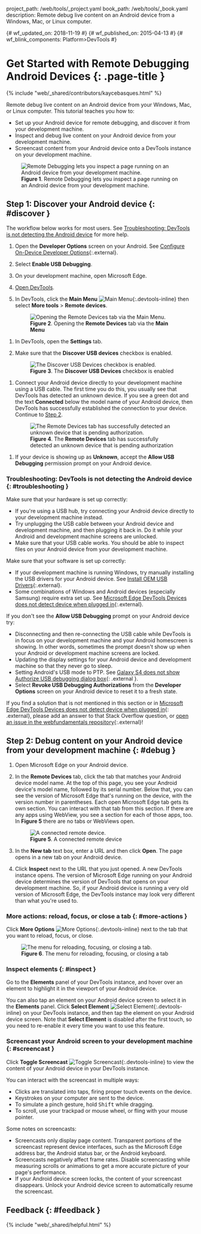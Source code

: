 project_path: /web/tools/_project.yaml
book_path: /web/tools/_book.yaml
description: Remote debug live content on an Android device from a Windows, Mac, or Linux computer.

{# wf_updated_on: 2018-11-19 #}
{# wf_published_on: 2015-04-13 #}
{# wf_blink_components: Platform>DevTools #}

<style>
.devtools-inline {
  max-height: 1em;
  vertical-align: middle;
}
</style>

# Get Started with Remote Debugging Android Devices {: .page-title }

{% include "web/_shared/contributors/kaycebasques.html" %}

Remote debug live content on an Android device from your 
Windows, Mac, or Linux computer. This tutorial teaches you how to:

* Set up your Android device for remote debugging, and discover it from
  your development machine.
* Inspect and debug live content on your Android device from your development
  machine.
* Screencast content from your Android device onto a DevTools instance on your
  development machine.

<figure>
  <img src="imgs/remote-debugging.msft.png"
       alt="Remote Debugging lets you inspect a page running on an Android device from
            your development machine."/>
  <figcaption>
    <b>Figure 1</b>. Remote Debugging lets you inspect a page running on an Android device
    from your development machine.
  </figcaption>
</figure>

## Step 1: Discover your Android device {: #discover }

The workflow below works for most users. See [Troubleshooting: DevTools is not detecting the
Android device](#troubleshooting) for more help.

1. Open the **Developer Options** screen on your Android. See [Configure On-Device Developer
   Options](https://developer.android.com/studio/debug/dev-options.html){:.external}.
1. Select **Enable USB Debugging**.
1. On your development machine, open Microsoft Edge.
1. [Open DevTools](/microsoft-edge/devtools-guide-chromium/chromium-devtools/#open).
1. In DevTools, click the **Main Menu** ![Main Menu][main]{:.devtools-inline} 
   then select **More tools** > **Remote devices**. 

     <figure>
       <img src="imgs/open-remote-devices.msft.png"
            alt="Opening the Remote Devices tab via the Main Menu."/>
       <figcaption>
         <b>Figure 2</b>. Opening the <b>Remote Devices</b> tab via the <b>Main Menu</b>
       </figcaption>
     </figure>

[main]: /microsoft-edge/devtools-guide-chromium/chromium-devtools/images/three-dot.png
[open]: /microsoft-edge/devtools-guide-chromium/chromium-devtools/remote-debugging/imgs/open-remote-devices.png

1. In DevTools, open the **Settings** tab.

1. Make sure that the **Discover USB devices** checkbox is enabled.

     <figure>
       <img src="imgs/discover-usb-devices.msft.png" alt="The Discover USB Devices checkbox is
           enabled."/>
       <figcaption>
         <b>Figure 3</b>. The <b>Discover USB Devices</b> checkbox is enabled
       </figcaption>
     </figure>

[discover]: /microsoft-edge/devtools-guide-chromium/chromium-devtools/remote-debugging/imgs/discover-usb-devices.png

1. Connect your Android device directly to your development machine using a USB
   cable. The first time you do this, you usually see that DevTools has detected an unknown
   device. If you see a green dot and the text **Connected** below the model name of
   your Android device, then DevTools has successfully established the connection to
   your device. Continue to [Step 2](#debug).

     <figure>
       <img src="imgs/unknown-device.msft.png" alt="The Remote Devices tab has successfully detected
           an unknown device that is pending authorization."/>
       <figcaption>
         <b>Figure 4</b>. The <b>Remote Devices</b> tab has successfully detected an unknown
         device that is pending authorization
       </figcaption>
     </figure>


[unknown]: /microsoft-edge/devtools-guide-chromium/chromium-devtools/remote-debugging/imgs/unknown-device.png

1. If your device is showing up as **Unknown**, accept the **Allow USB
   Debugging** permission prompt on your Android device. 

### Troubleshooting: DevTools is not detecting the Android device {: #troubleshooting }

Make sure that your hardware is set up correctly:

* If you're using a USB hub, try connecting your Android device directly to your
  development machine instead.
* Try unplugging the USB cable between your Android device and development machine, and
  then plugging it back in. Do it while your Android and development machine screens
  are unlocked.
* Make sure that your USB cable works. You should be able to inspect files on your Android device
  from your development machine.

Make sure that your software is set up correctly:

* If your development machine is running Windows, try manually installing the USB drivers for
  your Android device. See [Install OEM USB Drivers][drivers]{:.external}.
* Some combinations of Windows and Android devices (especially Samsung) require extra
  set up. See [Microsoft Edge DevTools Devices does not detect device when plugged in][SO]{:.external}.

If you don't see the **Allow USB Debugging** prompt on your Android device try:

* Disconnecting and then re-connecting the USB cable while DevTools is in focus on
  your development machine and your Android homescreen is showing. In other words,
  sometimes the prompt doesn't show up when your Android or development machine screens
  are locked.
* Updating the display settings for your Android device and development
  machine so that they never go to sleep.
* Setting Android's USB mode to PTP. See [Galaxy S4 does not show Authorize USB debugging
  dialog box](https://android.stackexchange.com/questions/101933){: .external }.
* Select **Revoke USB Debugging Authorizations** from the **Developer Options** screen on your
  Android device to reset it to a fresh state.

If you find a solution that is not mentioned in this section or in [Microsoft Edge DevTools Devices
does not detect device when plugged in][SO]{: .external}, please add an answer to that Stack
Overflow question, or [open an issue in the webfundamentals repository][issue]{:.external}!

[drivers]: https://developer.android.com/tools/extras/oem-usb.html
[SO]: https://stackoverflow.com/questions/21925992
[issue]: https://github.com/google/webfundamentals/issues/new?title=[Remote%20Debugging]

## Step 2: Debug content on your Android device from your development machine {: #debug }

1. Open Microsoft Edge on your Android device.
1. In the **Remote Devices** tab, click the tab that matches your Android device model name.
   At the top of this page, you see your Android device's model name, followed by its serial
   number. Below that, you can see the version of Microsoft Edge that's running on the device, with
   the version number in parentheses. Each open Microsoft Edge tab gets its own section. You can
   interact with that tab from this section. If there are any apps using WebView, you see a
   section for each of those apps, too. In <b>Figure 5</b> there are no tabs or WebViews open.

     <figure>
       <img src="imgs/connected-remote-device.msft.png" alt="A connected remote device."/>
       <figcaption>
         <b>Figure 5</b>. A connected remote device
       </figcaption>
     </figure>

1. In the **New tab** text box, enter a URL and then click **Open**. The page opens
   in a new tab on your Android device.

1. Click **Inspect** next to the URL that you just opened. A new DevTools
   instance opens. The version of Microsoft Edge running on your Android device
   determines the version of DevTools that opens on your development machine.
   So, if your Android device is running a very old version of Microsoft Edge, the
   DevTools instance may look very different than what you're used to.

### More actions: reload, focus, or close a tab {: #more-actions }

Click **More Options** ![More Options][more]{:.devtools-inline} next to the
tab that you want to reload, focus, or close.

[more]: /microsoft-edge/devtools-guide-chromium/chromium-devtools/images/three-dot.png

<figure>
  <img src="imgs/reload.msft.png" alt="The menu for reloading, focusing, or closing a tab."/>
  <figcaption>
    <b>Figure 6</b>. The menu for reloading, focusing, or closing a tab
  </figcaption>
</figure>

### Inspect elements {: #inspect }

Go to the **Elements** panel of your DevTools instance, and hover over an
element to highlight it in the viewport of your Android device.

You can also tap an element on your Android device screen to select it in the
**Elements** panel. Click **Select Element** ![Select
Element][select]{:.devtools-inline} on your DevTools instance, and then tap
the element on your Android device screen. Note that **Select Element**
is disabled after the first touch, so you need to re-enable it every time
you want to use this feature.

[select]: imgs/select-element.png

### Screencast your Android screen to your development machine {: #screencast }

Click **Toggle Screencast** ![Toggle Screencast][screencast]{:.devtools-inline}
to view the content of your Android device in your DevTools instance.

[screencast]: imgs/toggle-screencast.png

You can interact with the screencast in multiple ways:

* Clicks are translated into taps, firing proper touch events on the device. 
* Keystrokes on your computer are sent to the device. 
* To simulate a pinch gesture, hold <kbd>Shift</kbd> while dragging. 
* To scroll, use your trackpad or mouse wheel, or fling with your mouse
  pointer.

Some notes on screencasts:

* Screencasts only display page content. Transparent portions of the screencast 
  represent device interfaces, such as the Microsoft Edge address bar, the Android status 
  bar, or the Android keyboard.
* Screencasts negatively affect frame rates. Disable screencasting while
  measuring scrolls or animations to get a more accurate picture of your
  page's performance.
* If your Android device screen locks, the content of your screencast
  disappears. Unlock your Android device screen to automatically resume the
  screencast.

## Feedback {: #feedback }

{% include "web/_shared/helpful.html" %}
